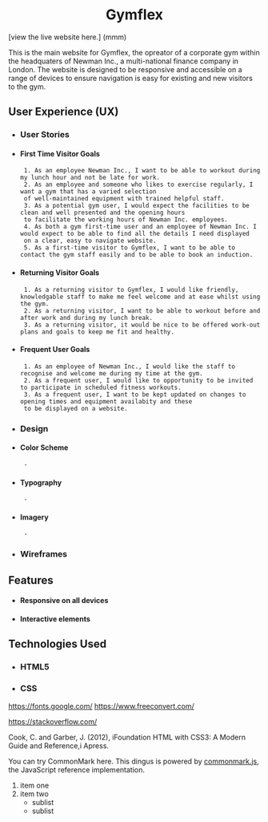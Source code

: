 <h1 align="center">Gymflex</h1>

[view the live website here.] (mmm)

This is the main website for Gymflex, the opreator of a corporate gym within the headquaters of Newman Inc.,
a multi-national finance company in London. The website is designed to be responsive and accessible on a 
range of devices to ensure navigation is easy for existing and new visitors to the gym.


## User Experience (UX)


 -  ### User Stories
 
   - #### First Time Visitor Goals
          1. As an employee Newman Inc., I want to be able to workout during my lunch hour and not be late for work.
          2. As an employee and someone who likes to exercise regularly, I want a gym that has a varied selection
		  of well-maintained equipment with trained helpful staff.
          3. As a potential gym user, I would expect the facilities to be clean and well presented and the opening hours
		  to facilitate the working hours of Newman Inc. employees.
		  4. As both a gym first-time user and an employee of Newman Inc. I would expect to be able to find all the details I need displayed
		  on a clear, easy to navigate website.
		  5. As a first-time visitor to Gymflex, I want to be able to contact the gym staff easily and to be able to book an induction.


   - #### Returning Visitor Goals
          1. As a returning visitor to Gymflex, I would like friendly, knowledgable staff to make me feel welcome and at ease whilst using the gym.
          2. As a returning visitor, I want to be able to workout before and after work and during my lunch break.
          3. As a returning visitor, it would be nice to be offered work-out plans and goals to keep me fit and healthy.
		  
		  
   - #### Frequent User Goals
          1. As an employee of Newman Inc., I would like the staff to recognise and welcome me during my time at the gym.
          2. As a frequent user, I would like to opportunity to be invited to participate in scheduled fitness workouts.
          3. As a frequent user, I want to be kept updated on changes to opening times and equipment availabity and these
		  to be displayed on a website.
		  
		  
 -  ### Design
		
   - #### Color Scheme
          -
		  
		  
   - #### Typography
          -

   - #### Imagery
          -


 -  ### Wireframes


## Features


 -  #### Responsive on all devices
 
 
 -  #### Interactive elements
 
 
## Technologies Used
 
  - ### HTML5
  - ### CSS
  
  
 
 https://fonts.google.com/
 https://www.freeconvert.com/
 
 https://stackoverflow.com/
 
 Cook, C. and Garber, J. (2012), iFoundation HTML with CSS3: A Modern Guide and Reference,i Apress.
 
 
 
 







You can try CommonMark here.  This dingus is powered by
[commonmark.js](https://github.com/commonmark/commonmark.js), the
JavaScript reference implementation.

1. item one
2. item two
   - sublist
   - sublist

